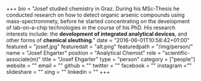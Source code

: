 +++
bio = "Josef studied chemistry in Graz. During his MSc-Thesis he conducted research on how to detect organic arsenic compounds using mass-spectrommety, before he started concentrating on the development of lab-on-a-chip technologies in the course of his PhD. His research interests include: the **development of integrated analytical devices**, and other forms of **chemical sleuthing**."
date = "2016-06-01T10:58:42+01:00"
featured = "josef.jpg"
featuredalt = "alt.png"
featuredpath = "/img/person/"
name = "Josef Ehgarter"
position = "Analytical Chemist"
role = "scientific-associate(m)"
title = "Josef Ehgarter"
type = "person"
category = ["people"]
website = ""
email = ""
github = ""
twitter = ""
facebook = ""
instagram =""
slideshare = ""
xing = ""
linkedin = ""
+++
